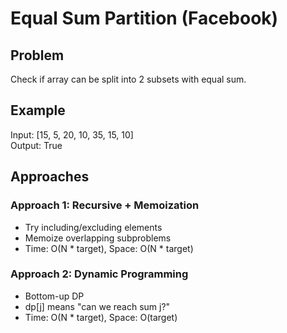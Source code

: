 # Equal Sum Partition (Facebook)

## Problem
Check if array can be split into 2 subsets with equal sum.

## Example
Input: [15, 5, 20, 10, 35, 15, 10]  
Output: True

## Approaches
### Approach 1: Recursive + Memoization
- Try including/excluding elements
- Memoize overlapping subproblems
- Time: O(N * target), Space: O(N * target)

### Approach 2: Dynamic Programming
- Bottom-up DP
- dp[j] means "can we reach sum j?"
- Time: O(N * target), Space: O(target)
